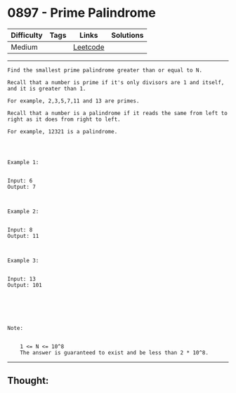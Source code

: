 # 0897 - Prime Palindrome

Difficulty  | Tags | Links | Solutions
----------- | ---- | ----- | -----
Medium |  | [Leetcode](https://leetcode.com/problems/prime-palindrome/description/) |


-----------

```
Find the smallest prime palindrome greater than or equal to N.

Recall that a number is prime if it's only divisors are 1 and itself, and it is greater than 1. 

For example, 2,3,5,7,11 and 13 are primes.

Recall that a number is a palindrome if it reads the same from left to right as it does from right to left. 

For example, 12321 is a palindrome.

 


Example 1:


Input: 6
Output: 7



Example 2:


Input: 8
Output: 11



Example 3:


Input: 13
Output: 101




 

Note:


	1 <= N <= 10^8
	The answer is guaranteed to exist and be less than 2 * 10^8.
```

-----------

## Thought:
